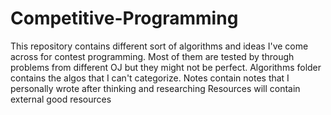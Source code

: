 # Competitive-Programming
This repository contains different sort of algorithms and ideas I've come across for contest programming. 
Most of them are tested by through problems from different OJ but they might not be perfect.
Algorithms folder contains the algos that I can't categorize.
Notes contain notes that I personally wrote after thinking and researching
Resources will contain external good resources
